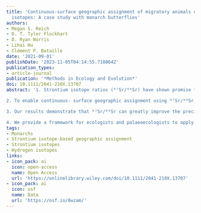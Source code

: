 ```yaml
---
title: 'Continuous‐surface geographic assignment of migratory animals using strontium
  isotopes: A case study with monarch butterflies'
authors:
- Megan S. Reich
- D. T. Tyler Flockhart
- D. Ryan Norris
- Lihai Hu
- Clément P. Bataille
date: '2021-09-01'
publishDate: '2023-11-05T04:14:55.710864Z'
publication_types:
- article-journal
publication: '*Methods in Ecology and Evolution*'
doi: 10.1111/2041-210X.13707
abstract: '1. Strontium isotope ratios (⁸⁷Sr/⁸⁶Sr) have shown promise for tracing the geographic origin of animal tissues because they have high-resolution and show discrete spatial patterns independent and complementary to those of light isotopes. In this study, we provide a complete quantitative framework to apply ⁸⁷Sr/⁸⁶Sr for tracking migratory animals using the eastern North American population of monarch butterflies Danaus plexippus as a case study. 

2. To enable continuous- surface geographic assignment using ⁸⁷Sr/⁸⁶Sr, we recommend following five key steps:(5) assessing feasibility, (2) sample collection, (3) laboratory analysis, (4) modelling the isoscape and (5) geographic assignment. We provide a detailed outline of these steps and then focus on steps 3–5 for the case study. For monarchs, using an extensive plant ⁸⁷Sr/⁸⁶Sr dataset (n = 400), geospatial data and a machine learning approach, we first calibrate a regional, high- resolution ⁸⁷Sr/⁸⁶Sr isoscape (i.e. a baseline for ⁸⁷Sr/⁸⁶Sr assignment) over their eastern North American summer breeding range. We then use the ⁸⁷Sr/⁸⁶Sr isoscape to estimate the posterior probability surface of natal origin for 100 monarchs of unknown origin. 

3. Our results demonstrate that ⁸⁷Sr/⁸⁶Sr can greatly improve the precision of isotope-based geographic assignment. Furthermore, combining δ2H and ⁸⁷Sr/⁸⁶Sr into a dual assignment provides the most constrained area of natal origin

4. We provide a framework for ecologists and palaeoecologists to apply ⁸⁷Sr/⁸⁶Srbased geographic assignments for animal movement studies using contemporary or archived samples. The addition of the ⁸⁷Sr/⁸⁶Sr assignment tool will enhance our ability to study migration and dispersal in a wide variety of animals.'
tags:
- Monarchs
- Strontium isotope-based geographic assignment
- Strontium isotopes
- Hydrogen isotopes
links:
- icon_pack: ai
  icon: open-access
  name: Open Access
  url: 'https://onlinelibrary.wiley.com/doi/10.1111/2041-210X.13707'
- icon_pack: ai
  icon: osf
  name: Data
  url: 'https://osf.io/8wzam/'
---
```

